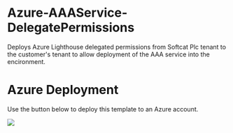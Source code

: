 # Azure-AAAService-DelegatePermissions
Deploys Azure Lighthouse delegated permissions from Softcat Plc tenant to the customer's tenant to allow deployment of the AAA service into the encironment.

# Azure Deployment
Use the button below to deploy this template to an Azure account.
<p> <a href="https%3A%2F%2Fraw.githubusercontent.com%2Fkevinbasoftcat%2FAzure-AAAService-DelegatePermissions%2Fmain%2FAzure-AAA-DelegatePermissions.json" target="_blank">
  <img src="https://aka.ms/deploytoazurebutton"/>
</a> </p>
